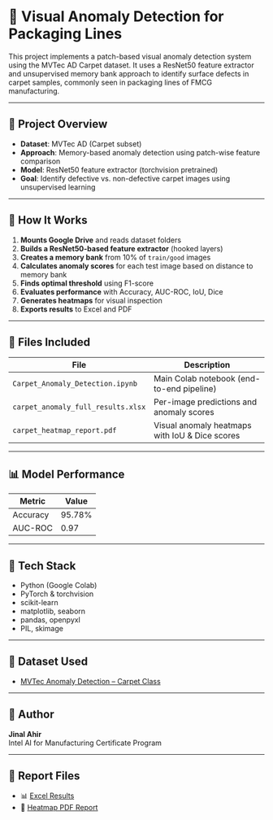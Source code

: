 # 🧪 Visual Anomaly Detection for Packaging Lines

This project implements a patch-based visual anomaly detection system using the MVTec AD Carpet dataset. It uses a ResNet50 feature extractor and unsupervised memory bank approach to identify surface defects in carpet samples, commonly seen in packaging lines of FMCG manufacturing.

---

## 📌 Project Overview

- **Dataset**: MVTec AD (Carpet subset)
- **Approach**: Memory-based anomaly detection using patch-wise feature comparison
- **Model**: ResNet50 feature extractor (torchvision pretrained)
- **Goal**: Identify defective vs. non-defective carpet images using unsupervised learning

---

## 🚀 How It Works

1. **Mounts Google Drive** and reads dataset folders
2. **Builds a ResNet50-based feature extractor** (hooked layers)
3. **Creates a memory bank** from 10% of `train/good` images
4. **Calculates anomaly scores** for each test image based on distance to memory bank
5. **Finds optimal threshold** using F1-score
6. **Evaluates performance** with Accuracy, AUC-ROC, IoU, Dice
7. **Generates heatmaps** for visual inspection
8. **Exports results** to Excel and PDF

---

## 📁 Files Included

| File                                | Description                                         |
|-------------------------------------|-----------------------------------------------------|
| `Carpet_Anomaly_Detection.ipynb`    | Main Colab notebook (end-to-end pipeline)           |
| `carpet_anomaly_full_results.xlsx`  | Per-image predictions and anomaly scores            |
| `carpet_heatmap_report.pdf`         | Visual anomaly heatmaps with IoU & Dice scores      |

---

## 📊 Model Performance

| Metric        | Value     |
|---------------|-----------|
| Accuracy      | 95.78%    |
| AUC-ROC       | 0.97      |
---

## 🔧 Tech Stack

- Python (Google Colab)
- PyTorch & torchvision
- scikit-learn
- matplotlib, seaborn
- pandas, openpyxl
- PIL, skimage

---

## 📂 Dataset Used

- [MVTec Anomaly Detection – Carpet Class](https://www.mvtec.com/company/research/datasets/mvtec-ad)

---

## 🧠 Author

**Jinal Ahir**  
Intel AI for Manufacturing Certificate Program

---

## 📎 Report Files

- 📊 [Excel Results](carpet_anomaly_full_results.xlsx)
- 📄 [Heatmap PDF Report](carpet_heatmap_report.pdf)
